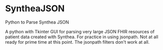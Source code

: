 # SyntheaJSON
Python to Parse Synthea JSON

A python with Tkinter GUI for parsing very large JSON FHIR resources of patient data created with Synthea.  For practice in using jsonpath.
Not at all ready for prime time at this point.  The jsonpath filters don't work at all.
